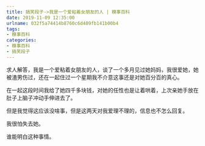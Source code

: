 ```yaml
---
title: 搞笑段子->我是一个爱粘着女朋友的人 | 糗事百科
date: 2019-11-09 12:35:00
urlname: 032f5a74414b8760c6d409fb141b00b4
tags: 
- 糗事百科
categories:
- 糗事百科
- 搞笑段子
---
```

求人解答，我是一个爱粘着女朋友的人，谈了一个多月见过她妈妈，我很爱她，她被渣男伤过，还在一起住过一个星期我不介意这事还是对她百分百的真心。

在一起这段时间我给了她四千多块钱，对她的任性也是让着哄着，上次亲她手放在肚子上脑子冲动手伸进去了。

但是我觉得这应该没啥事，但是这两天对我爱理不理的，信息也不怎么回复。

我很怕失去她。

谁能明白这种事情。


